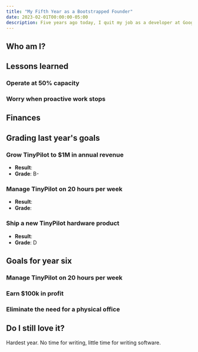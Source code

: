 ```yaml
---
title: "My Fifth Year as a Bootstrapped Founder"
date: 2023-02-01T00:00:00-05:00
description: Five years ago today, I quit my job as a developer at Google to create my own self-funded software business. This is a review of my last year and what I've learned so far about bootstrapping software businesses.
---
```


## Who am I?

## Lessons learned

### Operate at 50% capacity

### Worry when proactive work stops

## Finances

## Grading last year's goals

### Grow TinyPilot to $1M in annual revenue

- **Result**:
- **Grade**: B-

### Manage TinyPilot on 20 hours per week

- **Result**:
- **Grade**:

### Ship a new TinyPilot hardware product

- **Result**:
- **Grade**: D

## Goals for year six

### Manage TinyPilot on 20 hours per week

### Earn $100k in profit

### Eliminate the need for a physical office

## Do I still love it?

Hardest year. No time for writing, little time for writing software.
